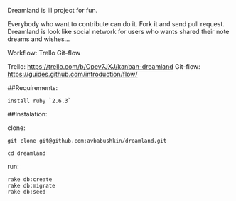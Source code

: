 Dreamland is lil project for fun. 

Everybody who want to contribute can do it. Fork it and send pull request. 
Dreamland is look like social network for users who wants shared their note dreams and wishes...

Workflow:
Trello
Git-flow

Trello: https://trello.com/b/Opev7JXJ/kanban-dreamland
Git-flow: https://guides.github.com/introduction/flow/ 

##Requirements:
    
    install ruby `2.6.3`

##Instalation:

  clone:

    git clone git@github.com:avbabushkin/dreamland.git
   
    cd dreamland

  run:
    
    rake db:create
    rake db:migrate
    rake db:seed

